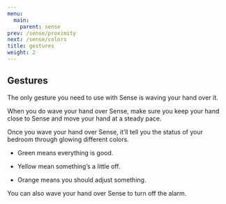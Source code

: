 ```yaml
---
menu:
  main:
    parent: sense
prev: /sense/proximity
next: /sense/colors
title: gestures
weight: 2
---
```


## Gestures


The only gesture you need to use with Sense is waving your hand over it.


When you do wave your hand over Sense, make sure you keep your hand close to Sense and move your hand at a steady pace. 


Once you wave your hand over Sense, it’ll tell you the status of your bedroom through glowing different colors. 

- Green means everything is good.

- Yellow mean something’s a little off.

- Orange means you should adjust something.


You can also wave your hand over Sense to turn off the alarm.


